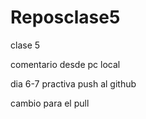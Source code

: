 # Reposclase5
clase 5 

comentario desde pc local

dia 6-7 practiva push al github


cambio para el pull 